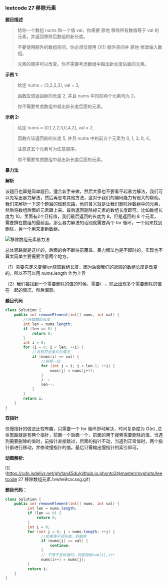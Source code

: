 ### leetcode 27 移除元素

**题目描述**

> 给你一个数组 nums 和一个值 val，你需要 原地 移除所有数值等于 val 的元素，并返回移除后数组的新长度。
>
> 不要使用额外的数组空间，你必须仅使用 O(1) 额外空间并 原地 修改输入数组。
>
> 元素的顺序可以改变。你不需要考虑数组中超出新长度后面的元素。

**示例 1:**

> 给定 nums = [3,2,2,3], val = 3,
>
> 函数应该返回新的长度 2, 并且 nums 中的前两个元素均为 2。
>
> 你不需要考虑数组中超出新长度后面的元素。

**示例 2:**

> 给定 nums = [0,1,2,2,3,0,4,2], val = 2,
>
> 函数应该返回新的长度 5, 并且 nums 中的前五个元素为 0, 1, 3, 0, 4。
>
> 注意这五个元素可为任意顺序。
>
> 你不需要考虑数组中超出新长度后面的元素。

**暴力法**

**解析**

该题目也算是简单题目，适合新手来做，然后大家也不要看不起暴力解法，我们可以先写出暴力解法，然后再思考其他方法，这对于我们的编码能力有很大的帮助。我们来解析一下这个题目的做题思路，他的含义就是让我们删除掉数组中的元素，然后将数组后面的元素跟上来。最后返回删除掉元素的数组长度即可。比如数组长度为 10，里面有2个目标值，我们最后返回的长度为 8，但是返回的 8 个元素，需要排在数组的最前面。那么暴力解法的话则就需要两个 for 循环，一个用来找到删除，另一个用来更新数组。

![移除数组元素暴力法](https://cdn.jsdelivr.net/gh/tan45du/github.io.phonto2@master/myphoto/移除数组元素.lhuefelqd5o.png)



总体思路就是这样的，后面的会不断往前覆盖。暴力解法也是不超时的，实现也不算太简单主要需要注意两个地方。

（1）需要先定义变量len获取数组长度，因为后面我们的返回的数组长度是改变的，所以不可以用 nums.length 作为上界

（2）我们每找到一个需要删除的值的时候，需要i--，防止出现多个需要删除的值在一起的情况，然后漏删。

**题目代码**

```java
class Solution {
    public int removeElement(int[] nums, int val) {    
        //获取数组长度
        int len = nums.length;
        if (len == 0) {
            return 0;
        }
        int i = 0;
        for (i = 0; i < len; ++i) {
            //发现符合条件的情况
            if (nums[i] == val) {
                //前移一位
                for (int j = i; j < len-1; ++j) {
                    nums[j] = nums[j+1];
                }
                i--;
                len--;
            }
        }
        return i;       
    }
}
```

**双指针**

快慢指针的做法比较有趣，只需要一个 for 循环即可解决，时间复杂度为 O(n) ,总体思路就是有两个指针，前面一个后面一个，前面的用于搜索需要删除的值，当遇到需要删除的值时，前指针直接跳过，后面的指针不动，当遇到正常值时，两个指针都进行移动，并修改慢指针的值。最后只需输出慢指针的索引即可。

**动图解析:**

![](https://cdn.jsdelivr.net/gh/tan45du/github.io.phonto2@master/myphoto/leetcode 27 移除数组元素.1vwhe9cxcssg.gif)

**题目代码：**

```java
class Solution {
    public int removeElement(int[] nums, int val) {
          int len = nums.length;
          if (len == 0) {
              return 0;
          }
          int i = 0;
          for (int j = 0; j < nums.length; ++j) {
                //如果等于目标值，则删除
                if (nums[j] == val) {
                    continue;
                }
                // 不等于目标值时，则赋值给num[i],i++
                nums[i++] = nums[j];
          }
          return i;
    }
}
```

